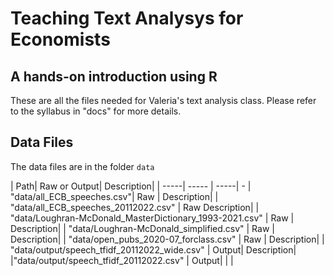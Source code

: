 # Teaching Text Analysys for Economists
## A hands-on introduction using R

These are all the files needed for Valeria's text analysis class. Please refer to the syllabus in "docs" for more details. 

## Data Files
The data files are in the folder `data`

| Path|  Raw or Output| Description|
| -----| ----- | -----| -
| "data/all_ECB_speeches.csv"|  Raw | Description|
| "data/all_ECB_speeches_20112022.csv" | Raw  Description|
| "data/Loughran-McDonald_MasterDictionary_1993-2021.csv"  | Raw | Description|
| "data/Loughran-McDonald_simplified.csv" | Raw | Description|
| "data/open_pubs_2020-07_forclass.csv" | Raw | Description|
| "data/output/speech_tfidf_20112022_wide.csv" | Output| Description|
|"data/output/speech_tfidf_20112022.csv" | Output|   | |

